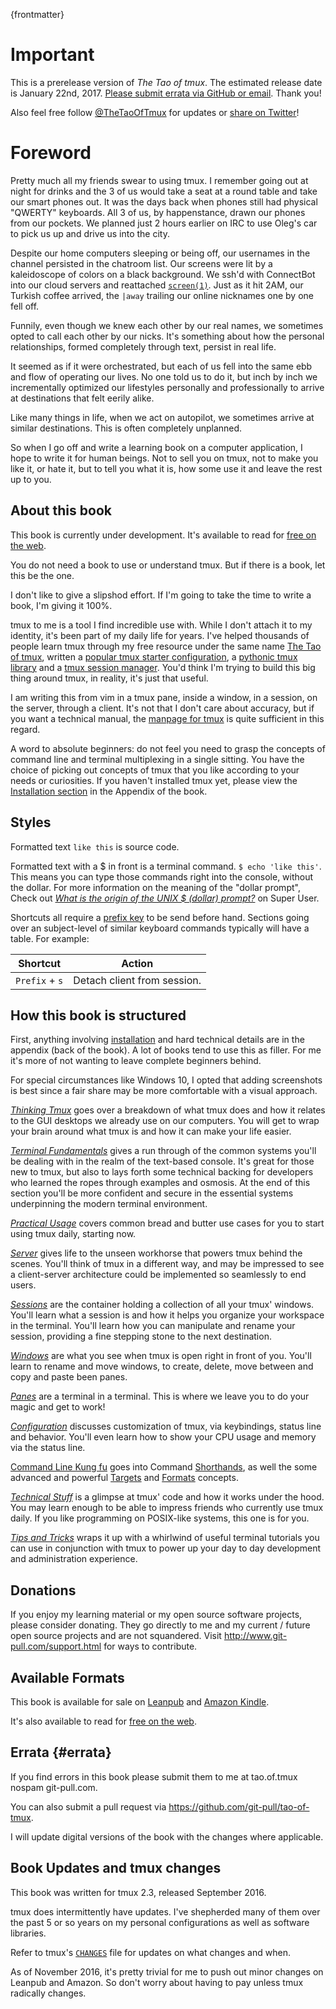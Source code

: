 
{frontmatter}

# Important

This is a prerelease version of *The Tao of tmux*. The estimated release date is
January 22nd, 2017. [Please submit errata via GitHub or email](#errata). Thank
you!

Also feel free follow [@TheTaoOfTmux](https://twitter.com/TheTaoOfTmux) for
updates or [share on Twitter](https://twitter.com/intent/tweet?text=I%27m%20reading%20the%20prerelease%20of%20The%20Tao%20of%20tmux%20online%20at&url=https://leanpub.com/the-tao-of-tmux/read&hashtags=tmux&via=TheTaoOfTmux)!

# Foreword 

Pretty much all my friends swear to using tmux. I remember going out at night
for drinks and the 3 of us would take a seat at a round table and take our smart
phones out. It was the days back when phones still had physical "QWERTY" keyboards.
All 3 of us, by happenstance, drawn our phones from our pockets. We planned just 2
hours earlier on IRC to use Oleg's car to pick us up and drive us into the city.

Despite our home computers sleeping or being off, our usernames in the channel
persisted in the chatroom list. Our screens were lit by a kaleidoscope of colors
on a black background. We ssh'd with ConnectBot into our cloud servers and
reattached [`screen(1)`](https://en.wikipedia.org/wiki/GNU_Screen). Just as it
hit 2AM, our Turkish coffee arrived, the `|away` trailing our online nicknames
one by one fell off.

Funnily, even though we knew each other by our real names, we sometimes opted to
call each other by our nicks. It's something about how the personal
relationships, formed completely through text, persist in real life.

It seemed as if it were orchestrated, but each of us fell into the same ebb and
flow of operating our lives. No one told us to do it, but inch by inch we
incrementally optimized our lifestyles personally and professionally to arrive
at destinations that felt eerily alike.

Like many things in life, when we act on autopilot, we sometimes arrive at
similar destinations. This is often completely unplanned.

So when I go off and write a learning book on a computer application, I hope
to write it for human beings. Not to sell you on tmux, not to make you like
it, or hate it, but to tell you what it is, how some use it and leave the rest
up to you.

## About this book

This book is currently under development. It's available to read for
[free on the web](https://leanpub.com/the-tao-of-tmux/read).

You do not need a book to use or understand tmux. But if there is a book, let
this be the one.

I don't like to give a slipshod effort. If I'm going to take the time to write a
book, I'm giving it 100%.

tmux to me is a tool I find incredible use with. While I don't attach it to my
identity, it's been part of my daily life for years. I've helped thousands of
people learn tmux through my free resource under the same name
[The Tao of tmux](https://tmuxp.readthedocs.io/en/latest/about_tmux.html),
written a [popular tmux starter configuration](https://github.com/tony/tmux-config),
a [pythonic tmux library](https://github.com/tony/libtmux) and a
[tmux session manager](https://github.com/tony/tmuxp). You'd think I'm trying
to build this big thing around tmux, in reality, it's just that useful.

I am writing this from vim in a tmux pane, inside a window, in a session, on
the server, through a client.  It's not that I don't care about accuracy, but
if you want a technical manual, the [manpage for tmux](http://man.openbsd.org/OpenBSD-current/man1/tmux.1)
is quite sufficient in this regard.

A word to absolute beginners: do not feel you need to grasp the concepts
of command line and terminal multiplexing in a single sitting. You have the
choice of picking out concepts of tmux that you like according to your
needs or curiosities. If you haven't installed tmux yet, please view the
[Installation section](#appendix-installation) in the Appendix of the book.

## Styles

Formatted text `like this` is source code.

Formatted text with a $ in front is a terminal command. `$ echo 'like this'`.
This means you can type those commands right into the console, without the
dollar. For more information on the meaning of the "dollar prompt", Check out
[*What is the origin of the UNIX $ (dollar)
prompt?*](https://superuser.com/questions/57575/what-is-the-origin-of-the-unix-dollar-prompt)
on Super User.

Shortcuts all require a [prefix key](#prefix-key) to be send before hand.
Sections going over an subject-level of similar keyboard commands typically will
have a table. For example:

| Shortcut         | Action                                             |
|------------------|----------------------------------------------------|
|`Prefix` + `s`    | Detach client from session.                        |

## How this book is structured

First, anything involving [installation](http://man.openbsd.org/OpenBSD-current/man1/tmux.1)
and hard technical details are in the appendix (back of the book). A lot of
books tend to use this as filler. For me it's more of not wanting to leave
complete beginners behind.

For special circumstances like Windows 10, I opted that adding screenshots is best
since a fair share may be more comfortable with a visual approach.

[*Thinking Tmux*](#thinking-tmux) goes over a breakdown of what
tmux does and how it relates to the GUI desktops we already use on our
computers.  You will get to wrap your brain around what tmux is and how it can
make your life easier.

[*Terminal Fundamentals*](#terminal-fundamentals) gives a run through of the common
systems you'll be dealing with in the realm of the text-based console. It's
great for those new to tmux, but also to lays forth some technical backing for
developers who learned the ropes through examples and osmosis. At the end of this
section you'll be more confident and secure in the essential systems underpinning
the modern terminal environment.

[*Practical Usage*](#practical-usage) covers common bread and
butter use cases for you to start using tmux daily, starting now.

[*Server*](#server) gives life to the unseen workhorse that powers tmux behind
the scenes. You'll think of tmux in a different way, and may be impressed to see
a client-server architecture could be implemented so seamlessly to end users.

[*Sessions*](#sessions) are the container holding a collection of all your tmux'
windows. You'll learn what a session is and how it helps you organize your
workspace in the terminal. You'll learn how you can manipulate and rename your
session, providing a fine stepping stone to the next destination.

[*Windows*](#windows) are what you see when tmux is open right in front of you.
You'll learn to rename and move windows, to create, delete, move between and
copy and paste been panes.

[*Panes*](#panes) are a terminal in a terminal. This is where we leave you to
do your magic and get to work!

[*Configuration*](#config) discusses customization of tmux, via keybindings,
status line and behavior. You'll even learn how to show your CPU usage and
memory via the status line.

[Command Line Kung fu](#cli-kung-fu) goes into Command [Shorthands](#shorthands),
as well the some advanced and powerful [Targets](#targets) and [Formats](#formats)
concepts.

[*Technical Stuff*](#technical-stuff) is a glimpse at tmux' code and how it
works under the hood. You may learn enough to be able to impress friends who
currently use tmux daily. If you like programming on POSIX-like systems, this
one is for you.

[*Tips and Tricks*](#tips-and-tricks) wraps it up with a whirlwind of useful
terminal tutorials you can use in conjunction with tmux to power up your day to
day development and administration experience.


## Donations

If you enjoy my learning material or my open source software projects, please
consider donating. They go directly to me and my current / future open source
projects and are not squandered. Visit <http://www.git-pull.com/support.html>
for ways to contribute.

## Available Formats

This book is available for sale on [Leanpub](https://leanpub.com/the-tao-of-tmux) and [Amazon Kindle](https://www.amazon.com/gp/product/B01MG342KU/ref=as_li_tl?ie=UTF8&camp=1789&creative=9325&creativeASIN=B01MG342KU&linkCode=as2&tag=gitpull-20&linkId=e6d3f08ad92bfea1cf62d735b6a90bdf).

It's also available to read for [free on the web](https://leanpub.com/the-tao-of-tmux/read).

## Errata {#errata}

If you find errors in this book please submit them to me at tao.of.tmux <AT>
nospam git-pull.com.

You can also submit a pull request via <https://github.com/git-pull/tao-of-tmux>.

I will update digital versions of the book with the changes where applicable.

## Book Updates and tmux changes

This book was written for tmux 2.3, released September 2016.

tmux does intermittently have updates. I've shepherded many of them over
the past 5 or so years on my personal configurations as well as software
libraries.

Refer to tmux's [`CHANGES`](https://github.com/tmux/tmux/blob/master/CHANGES)
file for updates on what changes and when.

As of November 2016, it's pretty trivial for me to push out minor changes on
Leanpub and Amazon. So don't worry about having to pay unless tmux
radically changes.
